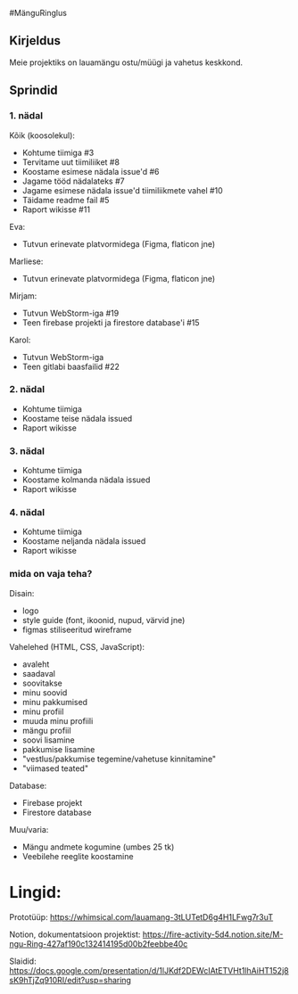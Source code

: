 #MänguRinglus

## Kirjeldus
Meie projektiks on lauamängu ostu/müügi ja vahetus keskkond.

## Sprindid
### 1. nädal

Kõik (koosolekul):
* Kohtume tiimiga #3 
* Tervitame uut tiimiliiket #8 
* Koostame esimese nädala issue'd #6 
* Jagame tööd nädalateks #7
* Jagame esimese nädala issue'd tiimiliikmete vahel #10
* Täidame readme fail #5
* Raport wikisse #11

Eva:
* Tutvun erinevate platvormidega (Figma, flaticon jne)

Marliese:
* Tutvun erinevate platvormidega (Figma, flaticon jne)

Mirjam:
* Tutvun WebStorm-iga #19
* Teen firebase projekti ja firestore database'i #15

Karol:
* Tutvun WebStorm-iga
* Teen gitlabi baasfailid #22

### 2. nädal
* Kohtume tiimiga
* Koostame teise nädala issued
* Raport wikisse 

### 3. nädal
* Kohtume tiimiga
* Koostame kolmanda nädala issued
* Raport wikisse 
### 4. nädal
* Kohtume tiimiga
* Koostame neljanda nädala issued
* Raport wikisse 

### mida on vaja teha?
Disain:
* logo
* style guide (font, ikoonid, nupud, värvid jne)
* figmas stiliseeritud wireframe

Vahelehed (HTML, CSS, JavaScript):
* avaleht
* saadaval
* soovitakse
* minu soovid
* minu pakkumised
* minu profiil
* muuda minu profiili
* mängu profiil 
* soovi lisamine
* pakkumise lisamine
* "vestlus/pakkumise tegemine/vahetuse kinnitamine"
* "viimased teated"

Database:
* Firebase projekt
* Firestore database

Muu/varia:
* Mängu andmete kogumine (umbes 25 tk)
* Veebilehe reeglite koostamine

# Lingid:

Prototüüp:
https://whimsical.com/lauamang-3tLUTetD6g4H1LFwg7r3uT

Notion, dokumentatsioon projektist:
https://fire-activity-5d4.notion.site/M-ngu-Ring-427af190c132414195d00b2feebbe40c

Slaidid:
https://docs.google.com/presentation/d/1lJKdf2DEWcIAtETVHt1lhAiHT152j8sK9hTjZq910RI/edit?usp=sharing
